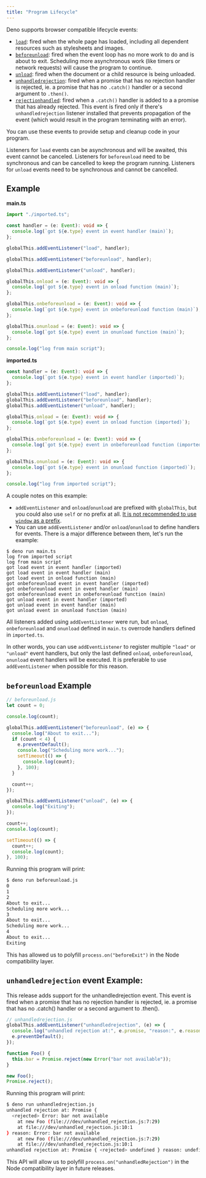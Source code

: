 ```yaml
---
title: "Program Lifecycle"
---
```


Deno supports browser compatible lifecycle events:

- [`load`](https://developer.mozilla.org/en-US/docs/Web/API/Window/load_event#:~:text=The%20load%20event%20is%20fired,for%20resources%20to%20finish%20loading.):
  fired when the whole page has loaded, including all dependent resources such
  as stylesheets and images.
- [`beforeunload`](https://developer.mozilla.org/en-US/docs/Web/API/Window/beforeunload_event#:~:text=The%20beforeunload%20event%20is%20fired,want%20to%20leave%20the%20page.):
  fired when the event loop has no more work to do and is about to exit.
  Scheduling more asynchronous work (like timers or network requests) will cause
  the program to continue.
- [`unload`](https://developer.mozilla.org/en-US/docs/Web/API/Window/unload_event):
  fired when the document or a child resource is being unloaded.
- [`unhandledrejection`](https://developer.mozilla.org/en-US/docs/Web/API/Window/unhandledrejection_event):
  fired when a promise that has no rejection handler is rejected, ie. a promise
  that has no `.catch()` handler or a second argument to `.then()`.
- [`rejectionhandled`](https://developer.mozilla.org/en-US/docs/Web/API/Window/rejectionhandled_event):
  fired when a `.catch()` handler is added to a a promise that has already
  rejected. This event is fired only if there's `unhandledrejection` listener
  installed that prevents propagation of the event (which would result in the
  program terminating with an error).

You can use these events to provide setup and cleanup code in your program.

Listeners for `load` events can be asynchronous and will be awaited, this event
cannot be canceled. Listeners for `beforeunload` need to be synchronous and can
be cancelled to keep the program running. Listeners for `unload` events need to
be synchronous and cannot be cancelled.

## Example

**main.ts**

```ts
import "./imported.ts";

const handler = (e: Event): void => {
  console.log(`got ${e.type} event in event handler (main)`);
};

globalThis.addEventListener("load", handler);

globalThis.addEventListener("beforeunload", handler);

globalThis.addEventListener("unload", handler);

globalThis.onload = (e: Event): void => {
  console.log(`got ${e.type} event in onload function (main)`);
};

globalThis.onbeforeunload = (e: Event): void => {
  console.log(`got ${e.type} event in onbeforeunload function (main)`);
};

globalThis.onunload = (e: Event): void => {
  console.log(`got ${e.type} event in onunload function (main)`);
};

console.log("log from main script");
```

**imported.ts**

```ts
const handler = (e: Event): void => {
  console.log(`got ${e.type} event in event handler (imported)`);
};

globalThis.addEventListener("load", handler);
globalThis.addEventListener("beforeunload", handler);
globalThis.addEventListener("unload", handler);

globalThis.onload = (e: Event): void => {
  console.log(`got ${e.type} event in onload function (imported)`);
};

globalThis.onbeforeunload = (e: Event): void => {
  console.log(`got ${e.type} event in onbeforeunload function (imported)`);
};

globalThis.onunload = (e: Event): void => {
  console.log(`got ${e.type} event in onunload function (imported)`);
};

console.log("log from imported script");
```

A couple notes on this example:

- `addEventListener` and `onload`/`onunload` are prefixed with `globalThis`, but
  you could also use `self` or no prefix at all.
  [It is not recommended to use `window` as a prefix](https://lint.deno.land/#no-window-prefix).
- You can use `addEventListener` and/or `onload`/`onunload` to define handlers
  for events. There is a major difference between them, let's run the example:

```shell
$ deno run main.ts
log from imported script
log from main script
got load event in event handler (imported)
got load event in event handler (main)
got load event in onload function (main)
got onbeforeunload event in event handler (imported)
got onbeforeunload event in event handler (main)
got onbeforeunload event in onbeforeunload function (main)
got unload event in event handler (imported)
got unload event in event handler (main)
got unload event in onunload function (main)
```

All listeners added using `addEventListener` were run, but `onload`,
`onbeforeunload` and `onunload` defined in `main.ts` overrode handlers defined
in `imported.ts`.

In other words, you can use `addEventListener` to register multiple `"load"` or
`"unload"` event handlers, but only the last defined `onload`, `onbeforeunload`,
`onunload` event handlers will be executed. It is preferable to use
`addEventListener` when possible for this reason.

## `beforeunload` Example

```js
// beforeunload.js
let count = 0;

console.log(count);

globalThis.addEventListener("beforeunload", (e) => {
  console.log("About to exit...");
  if (count < 4) {
    e.preventDefault();
    console.log("Scheduling more work...");
    setTimeout(() => {
      console.log(count);
    }, 100);
  }

  count++;
});

globalThis.addEventListener("unload", (e) => {
  console.log("Exiting");
});

count++;
console.log(count);

setTimeout(() => {
  count++;
  console.log(count);
}, 100);
```

Running this program will print:

```sh
$ deno run beforeunload.js
0
1
2
About to exit...
Scheduling more work...
3
About to exit...
Scheduling more work...
4
About to exit...
Exiting
```

This has allowed us to polyfill `process.on("beforeExit")` in the Node
compatibility layer.

## `unhandledrejection` event Example:

This release adds support for the unhandledrejection event. This event is fired
when a promise that has no rejection handler is rejected, ie. a promise that has
no .catch() handler or a second argument to .then().

```js
// unhandledrejection.js
globalThis.addEventListener("unhandledrejection", (e) => {
  console.log("unhandled rejection at:", e.promise, "reason:", e.reason);
  e.preventDefault();
});

function Foo() {
  this.bar = Promise.reject(new Error("bar not available"));
}

new Foo();
Promise.reject();
```

Running this program will print:

```sh
$ deno run unhandledrejection.js
unhandled rejection at: Promise {
  <rejected> Error: bar not available
    at new Foo (file:///dev/unhandled_rejection.js:7:29)
    at file:///dev/unhandled_rejection.js:10:1
} reason: Error: bar not available
    at new Foo (file:///dev/unhandled_rejection.js:7:29)
    at file:///dev/unhandled_rejection.js:10:1
unhandled rejection at: Promise { <rejected> undefined } reason: undefined
```

This API will allow us to polyfill `process.on("unhandledRejection")` in the
Node compatibility layer in future releases.
